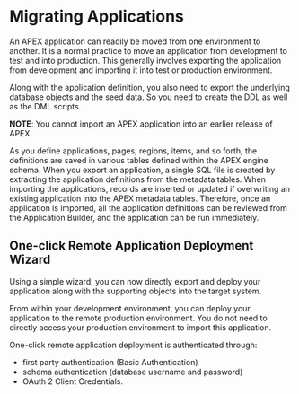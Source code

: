 # Migrating Applications 

An APEX application can readily be moved from one environment to another. It is a normal practice to move an application from development to test and into production. This generally involves exporting the application from development and importing it into test or production environment.

Along with the application definition, you also need to export the underlying database objects and the seed data. So you need to create the DDL as well as the DML scripts.

**NOTE**: You cannot import an APEX application into an earlier release of APEX. 

As you define applications, pages, regions, items, and so forth, the definitions are saved in various tables defined within the APEX engine schema. When you export an application, a single SQL file is created by extracting the application definitions from the metadata tables. When importing the applications, records are inserted or updated if overwriting an existing application into the APEX metadata tables. Therefore, once an application is imported, all the application definitions can be reviewed from the Application Builder, and the application can be run immediately.

## One-click Remote Application Deployment Wizard

Using a simple wizard, you can now directly export and deploy your application along with the supporting objects into the target system.

From within your development environment, you can deploy your application to the remote production environment. You do not need to directly access your production environment to import this application.

One-click remote application deployment is authenticated through:

- first party authentication (Basic Authentication)
- schema authentication (database username and password)
- OAuth 2 Client Credentials.